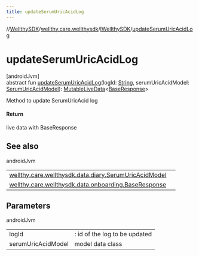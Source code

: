 ```yaml
---
title: updateSerumUricAcidLog
---
```

//[WellthySDK](../../../index.html)/[wellthy.care.wellthysdk](../index.html)/[IWellthySDK](index.html)/[updateSerumUricAcidLog](update-serum-uric-acid-log.html)



# updateSerumUricAcidLog



[androidJvm]\
abstract fun [updateSerumUricAcidLog](update-serum-uric-acid-log.html)(logId: [String](https://kotlinlang.org/api/latest/jvm/stdlib/kotlin/-string/index.html), serumUricAcidModel: [SerumUricAcidModel](../../wellthy.care.wellthysdk.data.diary/-serum-uric-acid-model/index.html)): [MutableLiveData](https://developer.android.com/reference/kotlin/androidx/lifecycle/MutableLiveData.html)&lt;[BaseResponse](../../wellthy.care.wellthysdk.data.onboarding/-base-response/index.html)&gt;



Method to update SerumUricAcid log



#### Return



live data with BaseResponse



## See also


androidJvm

| | |
|---|---|
| [wellthy.care.wellthysdk.data.diary.SerumUricAcidModel](../../wellthy.care.wellthysdk.data.diary/-serum-uric-acid-model/index.html) |  |
| [wellthy.care.wellthysdk.data.onboarding.BaseResponse](../../wellthy.care.wellthysdk.data.onboarding/-base-response/index.html) |  |



## Parameters


androidJvm

| | |
|---|---|
| logId | : id of the log to be updated |
| serumUricAcidModel | model data class |




